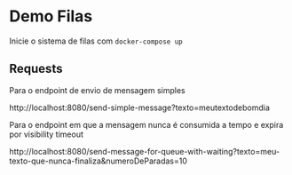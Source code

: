 # Demo Filas

Inicie o sistema de filas com `docker-compose up`

## Requests
Para o endpoint de envio de mensagem simples

http://localhost:8080/send-simple-message?texto=meutextodebomdia

Para o endpoint em que a mensagem nunca é consumida a tempo e expira por visibility timeout

http://localhost:8080/send-message-for-queue-with-waiting?texto=meu-texto-que-nunca-finaliza&numeroDeParadas=10